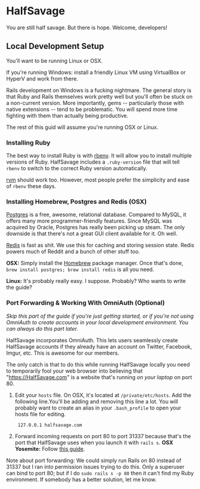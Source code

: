 # HalfSavage

You are still half savage. But there is hope. Welcome, developers!

## Local Development Setup

You'll want to be running Linux or OSX.

If you're running Windows: install a friendly Linux VM using VirtualBox or HyperV and work from there.

Rails development on Windows is a fucking nightmare. The general story is that Ruby and Rails themselves work pretty well but you'll often be stuck on a non-current version. More importantly, gems -- particularly those with native extensions -- tend to be problematic. You will spend more time fighting with them than actually being productive.

The rest of this guid will assume you're running OSX or Linux.

### Installing Ruby

The best way to install Ruby is with [rbenv](https://github.com/sstephenson/rbenv). It will allow you to install multiple versions of Ruby. HalfSavage includes a `.ruby-version` file that will tell `rbenv` to switch to the correct
Ruby version automatically.

[rvm](https://rvm.io/) should work too. However, most people prefer the simplicity and ease of `rbenv` these days.

### Installing Homebrew, Postgres and Redis (OSX)

[Postgres](http://www.postgresql.org/) is a free, awesome, relational database. Compared to MySQL, it offers many more programmer-friendly features. Since MySQL was acquired by Oracle, Postgres has really been picking up steam. The only downside is that there's not a great GUI client available for it. Oh well.

[Redis](http://redis.io/) is fast as shit. We use this for caching and storing session state. Redis powers much of Reddit and a bunch of other stuff too.

**OSX:** Simply install the [Homebrew](http://brew.sh/) package manager. Once that's done, `brew install postgres; brew install redis` is all you need.

**Linux:** It's probably really easy. I suppose. Probably? Who wants to write the guide?

### Port Forwarding & Working With OmniAuth (Optional)

*Skip this part of the guide if you're just getting started, or if you're not using OmniAuth to create accounts in your local development environment. You can always do this part later.*

HalfSavage incorporates OmniAuth. This lets users seamlessly create HalfSavage accounts if they already have an account on Twitter, Facebook, Imgur, etc. This is awesome for our members.

The only catch is that to do this while running HalfSavage locally you need to temporarily fool your web browser into believing that "https://HalfSavage.com" is a website that's running *on your laptop* on port 80.

1. Edit your `hosts` file. On OSX, it's located at `/private/etc/hosts`. Add the following line.You'll be adding and removing this line a lot. You will probably want to create an alias in your `.bash_profile` to open your hosts file for editing.

        127.0.0.1 halfsavage.com

 2. Forward incoming requests on port 80 to port 31337 because that's the port that HalfSavage uses when you launch it with `rails s`. **OSX Yosemite:** Follow [this guide](http://salferrarello.com/mac-pfctl-port-forwarding/).

Note about port forwarding: We could simply run Rails on 80 instead of 31337 but I ran into permission issues trying to do this. Only a superuser can bind to port 80; but if I do `sudo rails s -p 80` then it can't find my Ruby environment. If somebody has a better solution, let me know.

